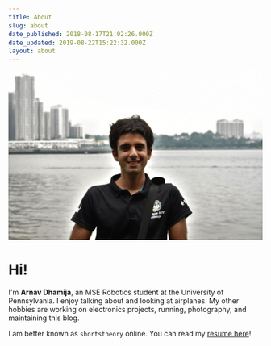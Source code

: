```yaml
---
title: About
slug: about
date_published: 2018-08-17T21:02:26.000Z
date_updated: 2019-08-22T15:22:32.000Z
layout: about
---
```


![](/static/pp.jpg)

# Hi!

I'm **Arnav Dhamija**, an MSE Robotics student at the University of Pennsylvania. I enjoy talking about and looking at airplanes. My other hobbies are working on electronics projects, running, photography, and maintaining this blog.

I am better known as `shortstheory` online. You can read my [resume here](/static/arnav-dhamija.pdf)!
